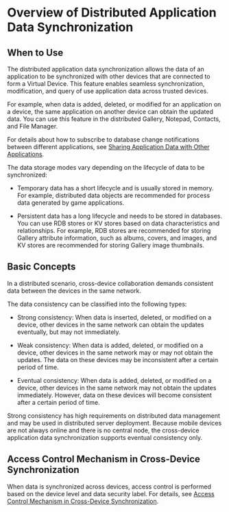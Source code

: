 # Overview of Distributed Application Data Synchronization


## When to Use

The distributed application data synchronization allows the data of an application to be synchronized with other devices that are connected to form a Virtual Device. This feature enables seamless synchronization, modification, and query of use application data across trusted devices.

For example, when data is added, deleted, or modified for an application on a device, the same application on another device can obtain the updated data. You can use this feature in the distributed Gallery, Notepad, Contacts, and File Manager. 

For details about how to subscribe to database change notifications between different applications, see [Sharing Application Data with Other Applications](share-device-data-across-apps-overview.md).

The data storage modes vary depending on the lifecycle of data to be synchronized:

- Temporary data has a short lifecycle and is usually stored in memory. For example, distributed data objects are recommended for process data generated by game applications.

- Persistent data has a long lifecycle and needs to be stored in databases. You can use RDB stores or KV stores based on data characteristics and relationships. For example, RDB stores are recommended for storing Gallery attribute information, such as albums, covers, and images, and KV stores are recommended for storing Gallery image thumbnails.


## Basic Concepts

In a distributed scenario, cross-device collaboration demands consistent data between the devices in the same network.


The data consistency can be classified into the following types:


- Strong consistency: When data is inserted, deleted, or modified on a device, other devices in the same network can obtain the updates eventually, but may not immediately.

- Weak consistency: When data is added, deleted, or modified on a device, other devices in the same network may or may not obtain the updates. The data on these devices may be inconsistent after a certain period of time.

- Eventual consistency: When data is added, deleted, or modified on a device, other devices in the same network may not obtain the updates immediately. However, data on these devices will become consistent after a certain period of time.


Strong consistency has high requirements on distributed data management and may be used in distributed server deployment. Because mobile devices are not always online and there is no central node, the cross-device application data synchronization supports eventual consistency only.


## Access Control Mechanism in Cross-Device Synchronization

When data is synchronized across devices, access control is performed based on the device level and data security label. For details, see [Access Control Mechanism in Cross-Device Synchronization](access-control-by-device-and-data-level.md#access-control-mechanism-in-cross-device-synchronization).
